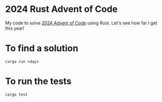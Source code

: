 # 2024 Rust Advent of Code

My code to solve [2024 Advent of Code](https://adventofcode.com/2024) using Rust. Let's see how far I get this year!

# To find a solution

`cargo run <day>`

# To run the tests

`cargo test`
